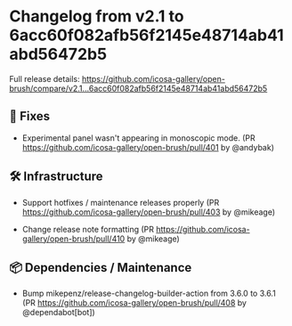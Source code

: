 # Changelog from v2.1 to 6acc60f082afb56f2145e48714ab41abd56472b5

Full release details: https://github.com/icosa-gallery/open-brush/compare/v2.1...6acc60f082afb56f2145e48714ab41abd56472b5

## 🐛 Fixes

- Experimental panel wasn't appearing in monoscopic mode. (PR https://github.com/icosa-gallery/open-brush/pull/401 by @andybak)


## 🛠️ Infrastructure

- Support hotfixes / maintenance releases properly (PR https://github.com/icosa-gallery/open-brush/pull/403 by @mikeage)

- Change release note formatting (PR https://github.com/icosa-gallery/open-brush/pull/410 by @mikeage)


## 📦 Dependencies / Maintenance

- Bump mikepenz/release-changelog-builder-action from 3.6.0 to 3.6.1 (PR https://github.com/icosa-gallery/open-brush/pull/408 by @dependabot[bot])





